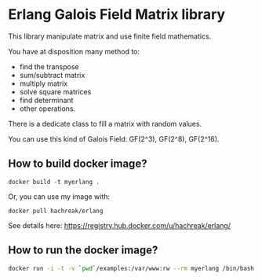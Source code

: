 Erlang Galois Field Matrix library
===============

This library manipulate matrix and use finite field mathematics.

You have at disposition many method to:
 - find the transpose
 -  sum/subtract matrix
 - multiply matrix
 - solve square matrices
 - find determinant
 - other operations.

There is a dedicate class to fill a matrix with random values.

You can use this kind of Galois Field: GF(2^3), GF(2^8), GF(2^16).

How to build docker image?
--------------------------

`docker build -t myerlang .`

Or, you can use my image with:

`docker pull hachreak/erlang`

See details here: https://registry.hub.docker.com/u/hachreak/erlang/


How to run the docker image?
----------------------------

```bash
docker run -i -t -v `pwd`/examples:/var/www:rw --rm myerlang /bin/bash
```
